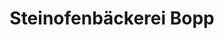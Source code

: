 ---
title: "Steinofenbäckerei Bopp"
url: /geislingen-an-der-steige/steinofenbaeckerei-bopp-stuttgarter-strasse/
shop: Bäckerei
---